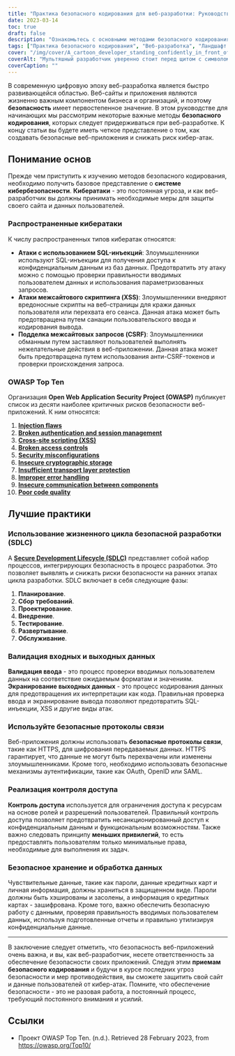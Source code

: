 ```yaml
---
title: "Практика безопасного кодирования для веб-разработки: Руководство для начинающих"
date: 2023-03-14
toc: true
draft: false
description: "Ознакомьтесь с основными методами безопасного кодирования для веб-разработки, позволяющими создавать защищенные веб-приложения и снижать риск кибер-атак."
tags: ["Практика безопасного кодирования", "Веб-разработка", "Ландшафт кибербезопасности", "Десять лучших решений OWASP", "Атаки с использованием SQL-инъекций", "XSS", "CSRF", "Жизненный цикл безопасной разработки", "Входная валидация", "Вывод из строя", "Протоколы защищенной связи", "Контроль доступа", "Хранение и обработка данных", "Наименьшие привилегии", "Хеширование паролей", "Шифрование данных", "Подготовленная отчетность", "Чувствительные данные", "Кибернетические атаки", "Веб-безопасность", "Безопасность веб-приложений", "Безопасная веб-разработка", "Лучшие практики в области кибербезопасности", "Разработка веб-приложений", "Советы по безопасному кодированию", "Уязвимости веб-приложений", "Риски безопасности OWASP", "Меры безопасности на сайте", "Защита веб-приложений", "Безопасный веб-дизайн", "Рекомендации по разработке веб-сайтов", "Практика безопасного кодирования для веб-разработки", "Снижение кибернетических атак в веб-приложениях", "Жизненный цикл безопасной разработки для веб-разработчиков", "Методы проверки входных данных для обеспечения веб-безопасности", "Методы экранирования выходных данных для предотвращения XSS", "Протоколы безопасного взаимодействия для веб-приложений", "Реализация контроля доступа в веб-разработке", "Безопасное хранение и обработка данных в веб-приложениях", "Хеширование и шифрование паролей в веб-разработке", "Подготовленные операторы для предотвращения SQL-инъекций", "Управление конфиденциальными данными в веб-приложениях", "Лучшие практики обеспечения безопасности веб-приложений", "Предотвращение десяти основных рисков OWASP при веб-разработке", "Меры веб-безопасности для безопасного кодирования", "Снижение рисков кибербезопасности при веб-разработке", "Советы по безопасному кодированию для веб-разработчиков", "Предотвращение уязвимостей веб-приложений", "Руководство по веб-безопасности для разработчиков", "Обеспечение защиты веб-приложений"]
cover: "/img/cover/A_cartoon_developer_standing_confidently_in_front_of_a_shield.png"
coverAlt: "Мультяшный разработчик уверенно стоит перед щитом с символом замка, держа в руках ноутбук."
coverCaption: ""
---
```


В современную цифровую эпоху веб-разработка является быстро развивающейся областью. Веб-сайты и приложения являются жизненно важным компонентом бизнеса и организаций, и поэтому **безопасность** имеет первостепенное значение. В этом руководстве для начинающих мы рассмотрим некоторые важные методы **безопасного кодирования**, которых следует придерживаться при веб-разработке. К концу статьи вы будете иметь четкое представление о том, как создавать безопасные веб-приложения и снижать риск кибер-атак.

## Понимание основ

Прежде чем приступить к изучению методов безопасного кодирования, необходимо получить базовое представление о **системе кибербезопасности**. **Кибератаки** - это постоянная угроза, и как веб-разработчик вы должны принимать необходимые меры для защиты своего сайта и данных пользователей.

### Распространенные кибератаки

К числу распространенных типов кибератак относятся:

- **Атаки с использованием SQL-инъекций**: Злоумышленники используют SQL-инъекции для получения доступа к конфиденциальным данным из баз данных. Предотвратить эту атаку можно с помощью проверки правильности вводимых пользователем данных и использования параметризованных запросов.
- **Атаки межсайтового скриптинга (XSS)**: Злоумышленники внедряют вредоносные скрипты на веб-страницы для кражи данных пользователя или перехвата его сеанса. Данная атака может быть предотвращена путем санации пользовательского ввода и кодирования вывода.
- **Подделка межсайтовых запросов (CSRF)**: Злоумышленники обманным путем заставляют пользователей выполнять нежелательные действия в веб-приложении. Данная атака может быть предотвращена путем использования анти-CSRF-токенов и проверки происхождения запроса.

### OWASP Top Ten

Организация **Open Web Application Security Project (OWASP)** публикует список из десяти наиболее критичных рисков безопасности веб-приложений. К ним относятся:

1. [**Injection flaws**](https://owasp.org/www-community/Injection_Flaws)
2. [**Broken authentication and session management**](https://owasp.org/www-project-top-ten/2017/A2_2017-Broken_Authentication.html)
3. [**Cross-site scripting (XSS)**](https://owasp.org/www-project-top-ten/2017/A7_2017-Cross-Site_Scripting_(XSS).html)
4. [**Broken access controls**](https://owasp.org/www-project-top-ten/2017/A5_2017-Broken_Access_Control.html)
5. [**Security misconfigurations**](https://owasp.org/www-project-top-ten/2017/A6_2017-Security_Misconfiguration.html)
6. [**Insecure cryptographic storage**](https://owasp.deteact.com/cheat/cheatsheets/Cryptographic_Storage_Cheat_Sheet.html)
7. [**Insufficient transport layer protection**](https://owasp.org/www-project-mobile-top-10/2014-risks/m3-insufficient-transport-layer-protection)
8. [**Improper error handling**](https://owasp.org/www-community/Improper_Error_Handling)
9. [**Insecure communication between components**](https://owasp.org/www-project-mobile-top-10/2016-risks/m3-insecure-communication)
10. [**Poor code quality**](https://owasp.org/www-project-mobile-top-10/2016-risks/m7-client-code-quality)

## Лучшие практики

### Использование жизненного цикла безопасной разработки (SDLC)

A [**Secure Development Lifecycle (SDLC)**](https://en.wikipedia.org/wiki/Systems_development_life_cycle) представляет собой набор процессов, интегрирующих безопасность в процесс разработки. Это позволяет выявлять и снижать риски безопасности на ранних этапах цикла разработки. SDLC включает в себя следующие фазы:

1. **Планирование**.
2. **Сбор требований**.
3. **Проектирование**.
4. **Внедрение**.
5. **Тестирование**.
6. **Развертывание**.
7. **Обслуживание**.

### Валидация входных и выходных данных

**Валидация ввода** - это процесс проверки вводимых пользователем данных на соответствие ожидаемым форматам и значениям. **Экранирование выходных данных** - это процесс кодирования данных для предотвращения их интерпретации как кода. Правильная проверка ввода и экранирование вывода позволяют предотвратить SQL-инъекции, XSS и другие виды атак.

### Используйте безопасные протоколы связи

Веб-приложения должны использовать **безопасные протоколы связи**, такие как HTTPS, для шифрования передаваемых данных. HTTPS гарантирует, что данные не могут быть перехвачены или изменены злоумышленниками. Кроме того, необходимо использовать безопасные механизмы аутентификации, такие как OAuth, OpenID или SAML.

### Реализация контроля доступа

**Контроль доступа** используется для ограничения доступа к ресурсам на основе ролей и разрешений пользователей. Правильный контроль доступа позволяет предотвратить несанкционированный доступ к конфиденциальным данным и функциональным возможностям. Также важно следовать принципу **меньших привилегий**, то есть предоставлять пользователям только минимальные права, необходимые для выполнения их задач.

### Безопасное хранение и обработка данных

Чувствительные данные, такие как пароли, данные кредитных карт и личная информация, должны храниться в защищенном виде. Пароли должны быть хэшированы и засолены, а информация о кредитных картах - зашифрована. Кроме того, важно обеспечить безопасную работу с данными, проверяя правильность вводимых пользователем данных, используя подготовленные отчеты и правильно утилизируя конфиденциальные данные.

______

В заключение следует отметить, что безопасность веб-приложений очень важна, и вы, как веб-разработчик, несете ответственность за обеспечение безопасности своих приложений. Следуя этим **приемам безопасного кодирования** и будучи в курсе последних угроз безопасности и мер противодействия, вы сможете защитить свой сайт и данные пользователей от кибер-атак. Помните, что обеспечение безопасности - это не разовая работа, а постоянный процесс, требующий постоянного внимания и усилий.

## Ссылки

- Проект OWASP Top Ten. (n.d.). Retrieved 28 February 2023, from https://owasp.org/Top10/